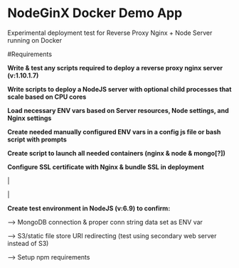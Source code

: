 # NodeGinX Docker Demo App
Experimental deployment test for Reverse Proxy Nginx + Node Server running on Docker


#Requirements

**Write & test any scripts required to deploy a reverse proxy nginx server (v:1.10.1.7)**

**Write scripts to deploy a NodeJS server with optional child processes that scale based on CPU cores**

**Load necessary ENV vars based on Server resources, Node settings, and Nginx settings**

**Create needed manually configured ENV vars in a config js file or bash script with prompts**

**Create script to launch all needed containers (nginx & node & mongo[?])**

**Configure SSL certificate with Nginx & bundle SSL in deployment**

|

|

**Create test environment in NodeJS (v:6.9) to confirm:**

--> MongoDB connection & proper conn string data set as ENV var

--> S3/static file store URI redirecting (test using secondary web server instead of S3)

--> Setup npm requirements

